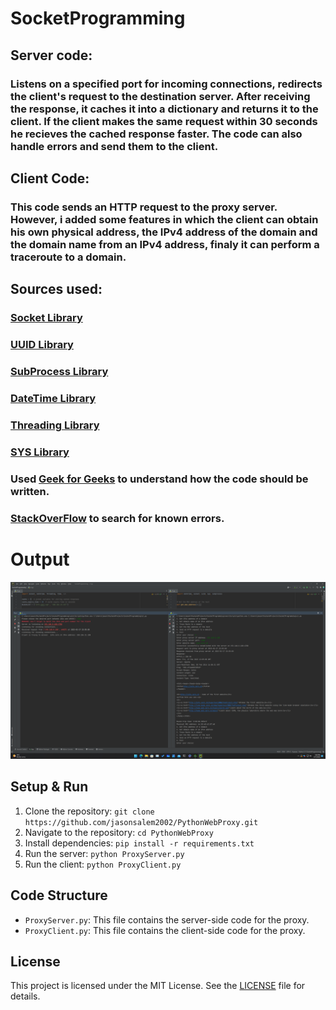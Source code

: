 # SocketProgramming

## Server code:

  ### Listens on a specified port for incoming connections, redirects the client's request to the destination server. After receiving the response, it caches it into a dictionary and returns it to the client. If the client makes the same request within 30 seconds he recieves the cached response faster. The code can also handle errors and send them to the client. 

## Client Code:
  
  ### This code sends an HTTP request to the proxy server. However, i added some features in which the client can obtain his own physical address, the IPv4 address of the domain and the domain name from an IPv4 address, finaly it can perform a traceroute to a domain.

## Sources used:

### [Socket Library](https://docs.python.org/3/library/socket.html)
### [UUID Library](https://docs.python.org/3/library/uuid.html)
### [SubProcess Library](https://docs.python.org/3/library/subprocess.html)
### [DateTime Library](https://docs.python.org/3/library/datetime.html)
### [Threading Library](https://docs.python.org/3/library/threading.html)
### [SYS Library](https://docs.python.org/3/library/sys.html) 
### Used [Geek for Geeks](https://www.geeksforgeeks.org/creating-a-proxy-webserver-in-python-set-1/) to understand how the code should be written.
### [StackOverFlow](https://stackoverflow.com/questions/73522096/why-is-the-proxy-not-working-when-sending-requests) to search for known errors.

# Output
![This is an image](https://github.com/jasonsalem2002/PythonWebProxy/blob/main/Output/OutputClientServer.png)

## Setup & Run

1. Clone the repository: `git clone https://github.com/jasonsalem2002/PythonWebProxy.git`
2. Navigate to the repository: `cd PythonWebProxy`
3. Install dependencies: `pip install -r requirements.txt`
4. Run the server: `python ProxyServer.py`
5. Run the client: `python ProxyClient.py`

## Code Structure

- `ProxyServer.py`: This file contains the server-side code for the proxy.
- `ProxyClient.py`: This file contains the client-side code for the proxy.

## License

This project is licensed under the MIT License. See the [LICENSE](LICENSE) file for details.
